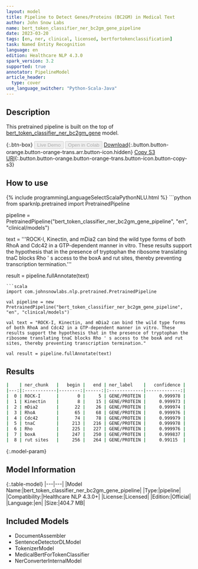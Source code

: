 ```yaml
---
layout: model
title: Pipeline to Detect Genes/Proteins (BC2GM) in Medical Text
author: John Snow Labs
name: bert_token_classifier_ner_bc2gm_gene_pipeline
date: 2023-03-20
tags: [en, ner, clinical, licensed, bertfortokenclassification]
task: Named Entity Recognition
language: en
edition: Healthcare NLP 4.3.0
spark_version: 3.2
supported: true
annotator: PipelineModel
article_header:
  type: cover
use_language_switcher: "Python-Scala-Java"
---
```


## Description

This pretrained pipeline is built on the top of [bert_token_classifier_ner_bc2gm_gene](https://nlp.johnsnowlabs.com/2022/07/25/bert_token_classifier_ner_bc2gm_gene_en_3_0.html) model.

{:.btn-box}
<button class="button button-orange" disabled>Live Demo</button>
<button class="button button-orange" disabled>Open in Colab</button>
[Download](https://s3.amazonaws.com/auxdata.johnsnowlabs.com/clinical/models/bert_token_classifier_ner_bc2gm_gene_pipeline_en_4.3.0_3.2_1679303903870.zip){:.button.button-orange.button-orange-trans.arr.button-icon.hidden}
[Copy S3 URI](s3://auxdata.johnsnowlabs.com/clinical/models/bert_token_classifier_ner_bc2gm_gene_pipeline_en_4.3.0_3.2_1679303903870.zip){:.button.button-orange.button-orange-trans.button-icon.button-copy-s3}

## How to use



<div class="tabs-box" markdown="1">
{% include programmingLanguageSelectScalaPythonNLU.html %}
```python
from sparknlp.pretrained import PretrainedPipeline

pipeline = PretrainedPipeline("bert_token_classifier_ner_bc2gm_gene_pipeline", "en", "clinical/models")

text = '''ROCK-I, Kinectin, and mDia2 can bind the wild type forms of both RhoA and Cdc42 in a GTP-dependent manner in vitro. These results support the hypothesis that in the presence of tryptophan the ribosome translating tnaC blocks Rho ' s access to the boxA and rut sites, thereby preventing transcription termination.'''

result = pipeline.fullAnnotate(text)
```
```scala
import com.johnsnowlabs.nlp.pretrained.PretrainedPipeline

val pipeline = new PretrainedPipeline("bert_token_classifier_ner_bc2gm_gene_pipeline", "en", "clinical/models")

val text = "ROCK-I, Kinectin, and mDia2 can bind the wild type forms of both RhoA and Cdc42 in a GTP-dependent manner in vitro. These results support the hypothesis that in the presence of tryptophan the ribosome translating tnaC blocks Rho ' s access to the boxA and rut sites, thereby preventing transcription termination."

val result = pipeline.fullAnnotate(text)
```
</div>

## Results

```bash
|    | ner_chunk   |   begin |   end | ner_label    |   confidence |
|---:|:------------|--------:|------:|:-------------|-------------:|
|  0 | ROCK-I      |       0 |     5 | GENE/PROTEIN |     0.999978 |
|  1 | Kinectin    |       8 |    15 | GENE/PROTEIN |     0.999973 |
|  2 | mDia2       |      22 |    26 | GENE/PROTEIN |     0.999974 |
|  3 | RhoA        |      65 |    68 | GENE/PROTEIN |     0.999976 |
|  4 | Cdc42       |      74 |    78 | GENE/PROTEIN |     0.999979 |
|  5 | tnaC        |     213 |   216 | GENE/PROTEIN |     0.999978 |
|  6 | Rho         |     225 |   227 | GENE/PROTEIN |     0.999976 |
|  7 | boxA        |     247 |   250 | GENE/PROTEIN |     0.999837 |
|  8 | rut sites   |     256 |   264 | GENE/PROTEIN |     0.99115  |
```

{:.model-param}
## Model Information

{:.table-model}
|---|---|
|Model Name:|bert_token_classifier_ner_bc2gm_gene_pipeline|
|Type:|pipeline|
|Compatibility:|Healthcare NLP 4.3.0+|
|License:|Licensed|
|Edition:|Official|
|Language:|en|
|Size:|404.7 MB|

## Included Models

- DocumentAssembler
- SentenceDetectorDLModel
- TokenizerModel
- MedicalBertForTokenClassifier
- NerConverterInternalModel